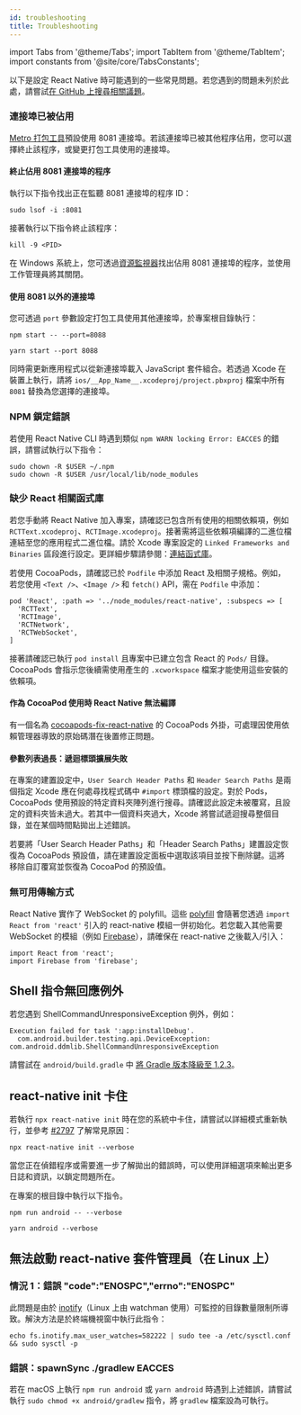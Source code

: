 ```yaml
---
id: troubleshooting
title: Troubleshooting
---
```


import Tabs from '@theme/Tabs'; import TabItem from '@theme/TabItem'; import constants from '@site/core/TabsConstants';

以下是設定 React Native 時可能遇到的一些常見問題。若您遇到的問題未列於此處，請嘗試[在 GitHub 上搜尋相關議題](https://github.com/facebook/react-native/issues/)。

### 連接埠已被佔用

[Metro 打包工具][metro]預設使用 8081 連接埠。若該連接埠已被其他程序佔用，您可以選擇終止該程序，或變更打包工具使用的連接埠。

#### 終止佔用 8081 連接埠的程序

執行以下指令找出正在監聽 8081 連接埠的程序 ID：

```shell
sudo lsof -i :8081
```

接著執行以下指令終止該程序：

```shell
kill -9 <PID>
```

在 Windows 系統上，您可透過[資源監視器](https://stackoverflow.com/questions/48198/how-can-you-find-out-which-process-is-listening-on-a-port-on-windows)找出佔用 8081 連接埠的程序，並使用工作管理員將其關閉。

#### 使用 8081 以外的連接埠

您可透過 `port` 參數設定打包工具使用其他連接埠，於專案根目錄執行：

<Tabs groupId="package-manager" queryString defaultValue={constants.defaultPackageManager} values={constants.packageManagers}>
<TabItem value="npm">

```shell
npm start -- --port=8088
```

</TabItem>
<TabItem value="yarn">

```shell
yarn start --port 8088
```

</TabItem>
</Tabs>

同時需更新應用程式以從新連接埠載入 JavaScript 套件組合。若透過 Xcode 在裝置上執行，請將 `ios/__App_Name__.xcodeproj/project.pbxproj` 檔案中所有 `8081` 替換為您選擇的連接埠。

### NPM 鎖定錯誤

若使用 React Native CLI 時遇到類似 `npm WARN locking Error: EACCES` 的錯誤，請嘗試執行以下指令：

```shell
sudo chown -R $USER ~/.npm
sudo chown -R $USER /usr/local/lib/node_modules
```

### 缺少 React 相關函式庫

若您手動將 React Native 加入專案，請確認已包含所有使用的相關依賴項，例如 `RCTText.xcodeproj`、`RCTImage.xcodeproj`。接著需將這些依賴項編譯的二進位檔連結至您的應用程式二進位檔。請於 Xcode 專案設定的 `Linked Frameworks and Binaries` 區段進行設定。更詳細步驟請參閱：[連結函式庫](linking-libraries-ios.md#content)。

若使用 CocoaPods，請確認已於 `Podfile` 中添加 React 及相關子規格。例如，若您使用 `<Text />`、`<Image />` 和 `fetch()` API，需在 `Podfile` 中添加：

```
pod 'React', :path => '../node_modules/react-native', :subspecs => [
  'RCTText',
  'RCTImage',
  'RCTNetwork',
  'RCTWebSocket',
]
```

接著請確認已執行 `pod install` 且專案中已建立包含 React 的 `Pods/` 目錄。CocoaPods 會指示您後續需使用產生的 `.xcworkspace` 檔案才能使用這些安裝的依賴項。

#### 作為 CocoaPod 使用時 React Native 無法編譯

有一個名為 [cocoapods-fix-react-native](https://github.com/orta/cocoapods-fix-react-native) 的 CocoaPods 外掛，可處理因使用依賴管理器導致的原始碼潛在後置修正問題。

#### 參數列表過長：遞迴標頭擴展失敗

在專案的建置設定中，`User Search Header Paths` 和 `Header Search Paths` 是兩個指定 Xcode 應在何處尋找程式碼中 `#import` 標頭檔的設定。對於 Pods，CocoaPods 使用預設的特定資料夾陣列進行搜尋。請確認此設定未被覆寫，且設定的資料夾皆未過大。若其中一個資料夾過大，Xcode 將嘗試遞迴搜尋整個目錄，並在某個時間點拋出上述錯誤。

若要將「User Search Header Paths」和「Header Search Paths」建置設定恢復為 CocoaPods 預設值，請在建置設定面板中選取該項目並按下刪除鍵。這將移除自訂覆寫並恢復為 CocoaPod 的預設值。

### 無可用傳輸方式

React Native 實作了 WebSocket 的 polyfill。這些 [polyfill](https://github.com/facebook/react-native/blob/main/packages/react-native/Libraries/Core/InitializeCore.js) 會隨著您透過 `import React from 'react'` 引入的 react-native 模組一併初始化。若您載入其他需要 WebSocket 的模組（例如 [Firebase](https://github.com/facebook/react-native/issues/3645)），請確保在 react-native 之後載入/引入：

```
import React from 'react';
import Firebase from 'firebase';
```

## Shell 指令無回應例外

若您遇到 ShellCommandUnresponsiveException 例外，例如：

```
Execution failed for task ':app:installDebug'.
  com.android.builder.testing.api.DeviceException: com.android.ddmlib.ShellCommandUnresponsiveException
```

請嘗試在 `android/build.gradle` 中 [將 Gradle 版本降級至 1.2.3](https://github.com/facebook/react-native/issues/2720)。

## react-native init 卡住

若執行 `npx react-native init` 時在您的系統中卡住，請嘗試以詳細模式重新執行，並參考 [#2797](https://github.com/facebook/react-native/issues/2797) 了解常見原因：

```shell
npx react-native init --verbose
```

當您正在偵錯程序或需要進一步了解拋出的錯誤時，可以使用詳細選項來輸出更多日誌和資訊，以鎖定問題所在。

在專案的根目錄中執行以下指令。

<Tabs groupId="package-manager" queryString defaultValue={constants.defaultPackageManager} values={constants.packageManagers}>
<TabItem value="npm">

```shell
npm run android -- --verbose
```

</TabItem>
<TabItem value="yarn">

```shell
yarn android --verbose
```

</TabItem>
</Tabs>

## 無法啟動 react-native 套件管理員（在 Linux 上）

### 情況 1：錯誤 "code":"ENOSPC","errno":"ENOSPC"

此問題是由於 [inotify](https://github.com/guard/listen/wiki/Increasing-the-amount-of-inotify-watchers)（Linux 上由 watchman 使用）可監控的目錄數量限制所導致。解決方法是於終端機視窗中執行此指令：

```shell
echo fs.inotify.max_user_watches=582222 | sudo tee -a /etc/sysctl.conf && sudo sysctl -p
```

### 錯誤：spawnSync ./gradlew EACCES

若在 macOS 上執行 `npm run android` 或 `yarn android` 時遇到上述錯誤，請嘗試執行 `sudo chmod +x android/gradlew` 指令，將 `gradlew` 檔案設為可執行。

[metro]: https://metrobundler.dev/